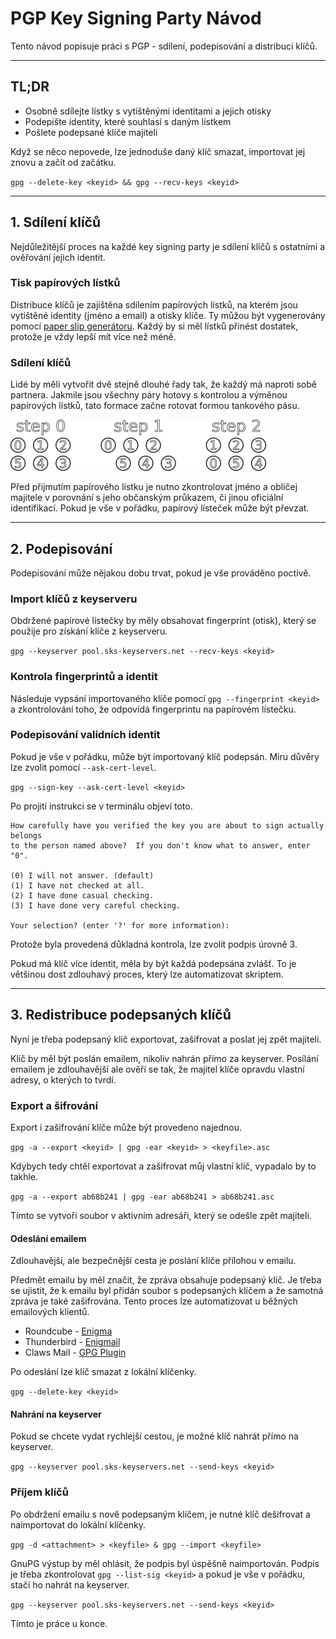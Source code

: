 # PGP Key Signing Party Návod

Tento návod popisuje práci s PGP - sdílení, podepisování a distribuci klíčů.

---

## TL;DR
* Osobně sdílejte lístky s vytištěnými identitami a jejich otisky
* Podepište identity, které souhlasí s daným lístkem
* Pošlete podepsané klíče majiteli

Když se něco nepovede, lze jednoduše daný klíč smazat, importovat jej znovu a začít od začátku.

`gpg --delete-key <keyid> && gpg --recv-keys <keyid>`

---

## 1. Sdílení klíčů

Nejdůležitější proces na každé key signing party je sdílení klíčů s ostatními a ověřování jejich identit.

### Tisk papírových lístků

Distribuce klíčů je zajištěna sdílením papírových lístků, na kterém jsou vytištěné identity (jméno a email) a otisky klíče. Ty můžou být vygenerovány pomocí [paper slip generátoru](http://openpgp.quelltextlich.at/slip.html). Každý by si měl lístků přinést dostatek, protože je vždy lepší mít více než méně.

### Sdílení klíčů

Lidé by měli vytvořit dvě stejně dlouhé řady tak, že každý má naproti sobě partnera. Jakmile jsou všechny páry hotovy s kontrolou a výměnou papírových lístků, tato formace začne rotovat formou tankového pásu.

![line-formation](line-formation.png)

Před přijmutím papírového lístku je nutno zkontrolovat jméno a obličej majitele v porovnání s jeho občanským průkazem, či jinou oficiální identifikací. Pokud je vše v pořádku, papírový lísteček může být převzat.

---

## 2. Podepisování

Podepisování může nějakou dobu trvat, pokud je vše prováděno poctivě.

### Import klíčů z keyserveru

Obdržené papírové lístečky by měly obsahovat fingerprint (otisk), který se použije pro získání klíče z keyserveru.

`gpg --keyserver pool.sks-keyservers.net --recv-keys <keyid>`

### Kontrola fingerprintů a identit

Následuje vypsání importovaného klíče pomocí `gpg --fingerprint <keyid>` a zkontrolování toho, že odpovídá fingerprintu na papírovém lístečku.

### Podepisování validních identit

Pokud je vše v pořádku, může být importovaný klíč podepsán. Míru důvěry lze zvolit pomocí `--ask-cert-level`.

`gpg --sign-key --ask-cert-level <keyid>`

Po projití instrukcí se v terminálu objeví toto.

	How carefully have you verified the key you are about to sign actually belongs
	to the person named above?  If you don't know what to answer, enter "0".

  	(0) I will not answer. (default)
  	(1) I have not checked at all.
  	(2) I have done casual checking.
  	(3) I have done very careful checking.

	Your selection? (enter '?' for more information):

Protože byla provedená důkladná kontrola, lze zvolit podpis úrovně 3.

Pokud má klíč více identit, měla by být každá podepsána zvlášť. To je většinou dost zdlouhavý proces, který lze automatizovat skriptem.

---

## 3. Redistribuce podepsaných klíčů

Nyní je třeba podepsaný klíč exportovat, zašifrovat a poslat jej zpět majiteli.

Klíč by měl být poslán emailem, nikoliv nahrán přímo za keyserver. Posílání emailem je zdlouhavější ale ověří se tak, že majitel klíče opravdu vlastní adresy, o kterých to tvrdí.

### Export a šifrování

Export i zašifrování klíče může být provedeno najednou.

`gpg -a --export <keyid> | gpg -ear <keyid> > <keyfile>.asc`

Kdybych tedy chtěl exportovat a zašifrovat můj vlastní klíč, vypadalo by to takhle.

`gpg -a --export ab68b241 | gpg -ear ab68b241 > ab68b241.asc`

Tímto se vytvoří soubor v aktivním adresáři, který se odešle zpět majiteli.

#### Odeslání emailem

Zdlouhavější, ale bezpečnější cesta je poslání klíče přílohou v emailu.

Předmět emailu by měl značit, že zpráva obsahuje podepsaný klíč. Je třeba se ujistit, že k emailu byl přidán soubor s podepsaných klíčem a že samotná zpráva je také zašifrována. Tento proces lze automatizovat u běžných emailových klientů.

* Roundcube - [Enigma](https://github.com/roundcube/roundcubemail/tree/master/plugins/enigma)
* Thunderbird - [Enigmail](https://www.enigmail.net/index.php/en/)
* Claws Mail - [GPG Plugin](http://www.claws-mail.org/plugin.php?plugin=gpg)

Po odeslání lze klíč smazat z lokální klíčenky.

`gpg --delete-key <keyid>`

#### Nahrání na keyserver

Pokud se chcete vydat rychlejší cestou, je možné klíč nahrát přímo na keyserver.

`gpg --keyserver pool.sks-keyservers.net --send-keys <keyid>`

### Příjem klíčů

Po obdržení emailu s nově podepsaným klíčem, je nutné klíč dešifrovat a naimportovat do lokální klíčenky.

`gpg -d <attachment> > <keyfile> & gpg --import <keyfile>`

GnuPG výstup by měl ohlásit, že podpis byl úspěšně naimportován. Podpis je třeba zkontrolovat `gpg --list-sig <keyid>` a pokud je vše v pořádku, stačí ho nahrát na keyserver.

`gpg --keyserver pool.sks-keyservers.net --send-keys <keyid>`

Tímto je práce u konce.

